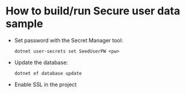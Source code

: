 # How to build/run Secure user data sample

* Set password with the Secret Manager tool:

  `dotnet user-secrets set SeedUserPW <pw>`

* Update the database:

	`dotnet ef database update`

* Enable SSL in the project